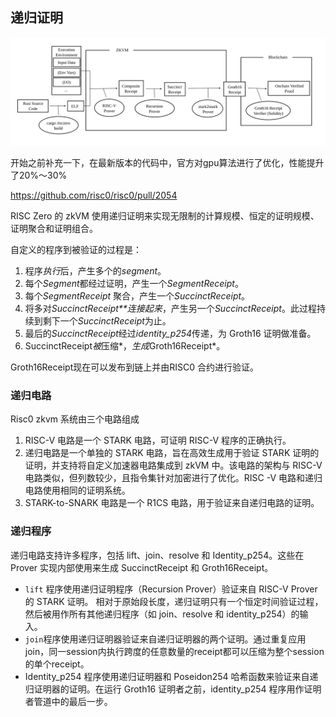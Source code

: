## 递归证明

![workflow](./workflow-for-risc0.svg)

开始之前补充一下，在最新版本的代码中，官方对gpu算法进行了优化，性能提升了20%～30%

https://github.com/risc0/risc0/pull/2054

RISC Zero 的 zkVM 使用递归证明来实现无限制的计算规模、恒定的证明规模、证明聚合和证明组合。

自定义的程序到被验证的过程是：

1. 程序*执行*后，产生多个的*segment*。
2. 每个*Segment*都经过证明，产生一个*SegmentReceipt*。
3. 每个*SegmentReceipt* 聚合，产生一个*SuccinctReceipt*。
4. 将多对*SuccinctReceipt**连接起来*，产生另一个*SuccinctReceipt*。此过程持续到剩下一个*SuccinctReceipt*为止。
5. 最后的*SuccinctReceipt*经过*identity_p254*传递，为 Groth16 证明做准备。
6. SuccinctReceipt*被*压缩*，*生成*Groth16Receipt*。

Groth16Receipt现在可以发布到链上并由RISC0 合约进行验证。

### 递归电路

Risc0 zkvm 系统由三个电路组成

1. RISC-V 电路是一个 STARK 电路，可证明 RISC-V 程序的正确执行。
2. 递归电路是一个单独的 STARK 电路，旨在高效生成用于验证 STARK 证明的证明，并支持将自定义加速器电路集成到 zkVM 中。该电路的架构与 RISC-V 电路类似，但列数较少，且指令集针对加密进行了优化。RISC -V 电路和递归电路使用相同的证明系统。
3. STARK-to-SNARK 电路是一个 R1CS 电路，用于验证来自递归电路的证明。

### 递归程序

递归电路支持许多程序，包括 lift、join、resolve 和 Identity_p254。这些在 Prover 实现内部使用来生成 SuccinctReceipt 和 Groth16Receipt。

* `lift` 程序使用递归证明程序（Recursion Prover）验证来自 RISC-V Prover 的 STARK 证明。 相对于原始段长度，递归证明只有一个恒定时间验证过程，然后被用作所有其他递归程序（如 join、resolve 和 identity_p254）的输入。
* `join`程序使用递归证明器验证来自递归证明器的两个证明。通过重复应用join，同一session内执行跨度的任意数量的receipt都可以压缩为整个session的单个receipt。
* Identity_p254 程序使用递归证明器和 Poseidon254 哈希函数来验证来自递归证明器的证明。在运行 Groth16 证明者之前，identity_p254 程序用作证明者管道中的最后一步。

